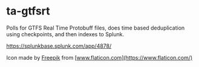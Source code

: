 # ta-gtfsrt
Polls for GTFS Real Time Protobuff files, does time based deduplication using checkpoints, and then indexes to Splunk.

https://splunkbase.splunk.com/app/4878/

Icon made by [Freepik](https://www.flaticon.com/authors/freepik") from [www.flaticon.com](https://www.flaticon.com/)